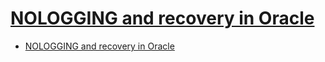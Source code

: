 # [NOLOGGING and recovery in Oracle](https://dbaora.com/nologging-and-recovery-in-oracle/)

- [NOLOGGING and recovery in Oracle](#nologging-and-recovery-in-oracle)
